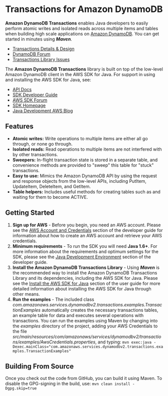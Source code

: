 # Transactions for Amazon DynamoDB

**Amazon DynamoDB Transactions** enables Java developers to easily perform atomic writes and isolated reads across multiple items and tables when building high scale applications on [Amazon DynamoDB][dynamodb]. You can get started in minutes using ***Maven***.

* [Transactions Details & Design][design]
* [DynamoDB Forum][sdk-forum]
* [Transactions Library Issues][sdk-issues] 

The **Amazon DynamoDB Transactions** library is built on top of the low-level Amazon DynamoDB client in the AWS SDK for Java.  For support in using and installing the AWS SDK for Java, see:

* [API Docs][docs-api]
* [SDK Developer Guide][docs-guide]
* [AWS SDK Forum][sdk-forum]
* [SDK Homepage][sdk-website]
* [Java Development AWS Blog][sdk-blog]

## Features

* **Atomic writes:** Write operations to multiple items are either all go through, or none go through.
* **Isolated reads:** Read operations to multiple items are not interfered with by other transactions.
* **Sweepers:** In-flight transaction state is stored in a separate table, and convenience methods are provided to "sweep" this table for "stuck" transactions.   
* **Easy to use:** Mimics the Amazon DynamoDB API by using the request and response objects from the low-level APIs, including PutItem, UpdateItem, DeleteItem, and GetItem.
* **Table helpers:** Includes useful methods for creating tables such as and waiting for them to become ACTIVE.

## Getting Started

1. **Sign up for AWS** - Before you begin, you need an AWS account. Please see the [AWS Account and Credentials][docs-signup] section of the developer guide for information about how to create an AWS account and retrieve your AWS credentials.
1. **Minimum requirements** - To run the SDK you will need **Java 1.6+**. For more information about the requirements and optimum settings for the SDK, please see the [Java Development Environment][docs-signup] section of the developer guide.
1. **Install the Amazon DynamoDB Transactions Library** - Using ***Maven*** is the recommended way to install the Amazon DynamoDB Transactions Library and its dependencies, including the AWS SDK for Java. Please see the [Install the AWS SDK for Java][docs-signup] section of the user guide for more detailed information about installing the AWS SDK for Java through other means.
1. **Run the examples** - The included class *com.amazonaws.services.dynamodbv2.transactions.examples.TransactionExamples* automatically creates the necessary transactions tables, an example table for data and executes several operations with transactions.  You can run the examples using Maven by changing into the *examples* directory of the project, adding your AWS Credentials to the file *src/main/resources/com/amazonaws/services/dynamodbv2/transactions/examples/AwsCredentials.properties*, and typing: `mvn exec:java -Dexec.mainClass="com.amazonaws.services.dynamodbv2.transactions.examples.TransactionExamples"` 

## Building From Source

Once you check out the code from GitHub, you can build it using Maven.  To disable the GPG-signing in the build, use: `mvn clean install -Dgpg.skip=true`

[design]: https://github.com/awslabs/dynamodb-transactions/blob/master/DESIGN.md
[sdk-install-jar]: http://sdk-for-java.amazonwebservices.com/latest/aws-java-sdk.zip
[aws]: http://aws.amazon.com/
[dynamodb]: http://aws.amazon.com/dynamodb
[dynamodb-forum]: https://forums.aws.amazon.com/forum.jspa?forumID=131
[sdk-website]: http://aws.amazon.com/sdkforjava
[sdk-forum]: http://developer.amazonwebservices.com/connect/forum.jspa?forumID=70
[sdk-blog]: https://java.awsblog.com/
[sdk-issues]: https://github.com/awslabs/dynamodb-transactions/issues
[sdk-license]: http://aws.amazon.com/asl/
[docs-api]: http://docs.aws.amazon.com/AWSJavaSDK/latest/javadoc/index.html
[docs-dynamodb-api]: http://docs.aws.amazon.com/amazondynamodb/latest/APIReference/Welcome.html
[docs-dynamodb]: http://docs.aws.amazon.com/amazondynamodb/latest/developerguide
[docs-signup]: http://docs.aws.amazon.com/AWSSdkDocsJava/latest/DeveloperGuide/java-dg-setup.html
[aws-iam-credentials]: http://docs.aws.amazon.com/AWSSdkDocsJava/latest/DeveloperGuide/java-dg-roles.html
[docs-guide]: http://docs.aws.amazon.com/AWSSdkDocsJava/latest/DeveloperGuide/welcome.html